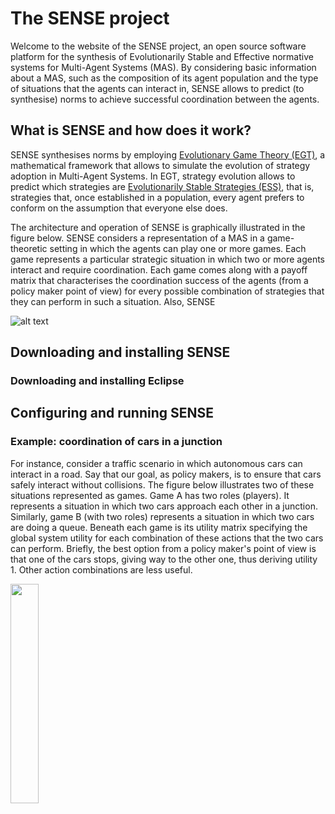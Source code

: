 # The SENSE project
Welcome to the website of the SENSE project, an open source software platform for the synthesis of Evolutionarily Stable and Effective normative systems for Multi-Agent Systems (MAS). By considering basic information about a MAS, such as the composition of its agent population and the type of situations that the agents can interact in, SENSE allows to predict (to synthesise) norms to achieve successful  coordination between the agents.   

## What is SENSE and how does it work?
SENSE synthesises norms by employing [Evolutionary Game Theory (EGT)](https://en.wikipedia.org/wiki/Evolutionary_game_theory), a mathematical framework that allows to simulate the evolution of strategy adoption in Multi-Agent Systems. In EGT, strategy evolution allows to predict which strategies are [Evolutionarily Stable Strategies (ESS)](https://en.wikipedia.org/wiki/Evolutionary_game_theory#The_evolutionarily_stable_strategy), that is, strategies that, once established in a population, every agent prefers to conform on the assumption that everyone else does. 

The architecture and operation of SENSE is graphically illustrated in the figure below. SENSE considers a representation of a MAS in a game-theoretic setting in which the agents can play one or more games. Each game represents a particular strategic situation in which two or more agents interact and require coordination. Each game comes along with a payoff matrix that characterises the coordination success of the agents (from a policy maker point of view) for every possible combination of strategies that they can perform in such a situation. Also, SENSE 

![alt text](https://github.com/NormSynthesis/SENSE/blob/master/sense_model.png)

## Downloading and installing SENSE

### Downloading and installing Eclipse

## Configuring and running SENSE

### Example: coordination of cars in a junction

For instance, consider a traffic scenario in which autonomous cars can interact in a road. Say that our goal, as policy makers, is to ensure that cars safely interact without collisions. The figure below illustrates two of these situations represented as games. Game A has two roles (players). It represents a situation in which two cars approach each other in a junction. Similarly, game B (with two roles) represents a situation in which two cars are doing a queue. Beneath each game is its utility matrix specifying the global system utility for each combination of these actions that the two cars can perform. Briefly, the best option from a policy maker's point of view is that one of the cars stops, giving way to the other one, thus deriving utility 1. Other action combinations are less useful. 

<img src="https://github.com/NormSynthesis/SENSE/blob/master/games.png" width="30%" align="middle">

